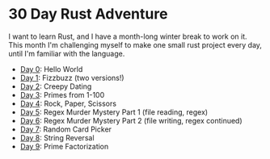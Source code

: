 # 30 Day Rust Adventure

I want to learn Rust, and I have a month-long winter break to work on it. This month I'm challenging myself to make one small rust project every day, until I'm familiar with the language.

- [Day 0](day0): Hello World
- [Day 1](day1): Fizzbuzz (two versions!)
- [Day 2](day2): Creepy Dating
- [Day 3](day3): Primes from 1-100
- [Day 4](day4): Rock, Paper, Scissors
- [Day 5](day5): Regex Murder Mystery Part 1 (file reading, regex)
- [Day 6](day5): Regex Murder Mystery Part 2 (file writing, regex continued)
- [Day 7](day7): Random Card Picker
- [Day 8](day8): String Reversal
- [Day 9](day9): Prime Factorization
